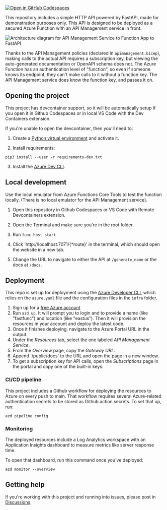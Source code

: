 [![Open in GitHub Codespaces](https://github.com/codespaces/badge.svg)](https://github.com/codespaces/new?hide_repo_select=true&repo=pamelafox%2Ffastapi-azure-function-apim)

This repository includes a simple HTTP API powered by FastAPI, made for demonstration purposes only.
This API is designed to be deployed as a secured Azure Function with an API Management service in front.

![Architecture diagram for API Management Service to Function App to FastAPI](screenshot_website.png)

Thanks to the API Management policies (declared in `apimanagement.bicep`), 
making calls to the actual API requires a subscription key, but viewing the auto-generated documentation
or OpenAPI schema does not. The Azure Function has an authentication level of "function", 
so even if someone knows its endpoint, they can't make calls to it without a function key.
The API Management service does know the function key, and passes it on.

## Opening the project

This project has devcontainer support, so it will be automatically setup if you open it in Github Codespaces or in local VS Code with the Dev Containers extension. 

If you're unable to open the devcontainer, then you'll need to:

1. Create a [Python virtual environment](https://docs.python.org/3/tutorial/venv.html#creating-virtual-environments) and activate it.

2. Install requirements: 

```shell
pip3 install --user -r requirements-dev.txt
```

3. Install the [Azure Dev CLI](https://learn.microsoft.com/azure/developer/azure-developer-cli/install-azd).

## Local development

Use the local emulator from Azure Functions Core Tools to test the function locally. 
(There is no local emulator for the API Management service).

1. Open this repository in Github Codespaces or VS Code with Remote Devcontainers extension.


2. Open the Terminal and make sure you're in the root folder.
2. Run `func host start`
3. Click 'http://localhost:7071/{*route}' in the terminal, which should open the website in a new tab.
4. Change the URL to navigate to either the API at `/generate_name` or the docs at `/docs`.

## Deployment

This repo is set up for deployment using the 
[Azure Developer CLI](https://learn.microsoft.com/en-us/azure/developer/azure-developer-cli/overview),
which relies on the `azure.yaml` file and the configuration files in the `infra` folder.

1. Sign up for a [free Azure account](https://azure.microsoft.com/free/)
2. Run `azd up`. It will prompt you to login and to provide a name (like "fastfunc") and location (like "eastus"). Then it will provision the resources in your account and deploy the latest code. 
3. Once it finishes deploying, navigate to the Azure Portal URL in the output.
4. Under the _Resources_ tab, select the one labeled _API Management Service_.
5. From the _Overview_ page, copy the _Gateway URL_.
6. Append '/public/docs' to the URL and open the page in a new window.
7. To get a subscription key for API calls, open the _Subscriptions_ page in the portal and copy one of the built-in keys.

### CI/CD pipeline

This project includes a Github workflow for deploying the resources to Azure
on every push to main. That workflow requires several Azure-related authentication secrets to be stored as Github action secrets. To set that up, run:

```shell
azd pipeline config
```

### Monitoring

The deployed resources include a Log Analytics workspace with an Application Insights dashboard to measure metrics like server response time.

To open that dashboard, run this command once you've deployed:

```shell
azd monitor --overview
```

## Getting help

If you're working with this project and running into issues, please post in [Discussions](/discussions).